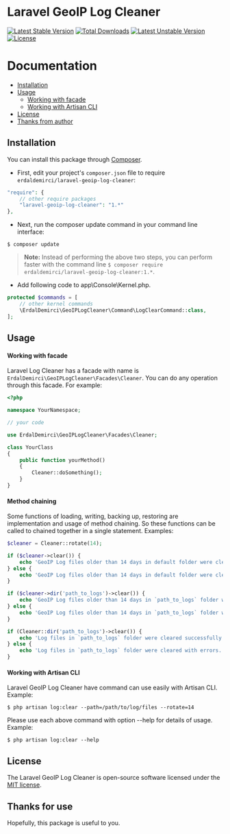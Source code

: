 # Laravel GeoIP Log Cleaner

[![Latest Stable Version](https://poser.pugx.org/erdaldemirci/laravel-geoip-log-cleaner/v/stable)](https://packagist.org/packages/erdaldemirci/laravel-geoip-log-cleaner)
[![Total Downloads](https://poser.pugx.org/erdaldemirci/laravel-geoip-log-cleaner/downloads)](https://packagist.org/packages/erdaldemirci/laravel-geoip-log-cleaner)
[![Latest Unstable Version](https://poser.pugx.org/erdaldemirci/laravel-geoip-log-cleaner/v/unstable)](https://packagist.org/packages/erdaldemirci/laravel-geoip-log-cleaner)
[![License](https://poser.pugx.org/erdaldemirci/laravel-geoip-log-cleaner/license)](https://packagist.org/packages/erdaldemirci/laravel-geoip-log-cleaner)

# Documentation

* [Installation](#installation)
* [Usage](#usage)
    - [Working with facade](#working-with-facade)
    - [Working with Artisan CLI](#working-with-artisan-cli)
* [License](#license)
* [Thanks from author](#thanks-for-use)

## Installation
You can install this package through [Composer](https://getcomposer.org).

- First, edit your project's `composer.json` file to require `erdaldemirci/laravel-geoip-log-cleaner`:
```php
"require": {
    // other require packages
    "laravel-geoip-log-cleaner": "1.*"
},
```
- Next, run the composer update command in your command line interface:
```shell
$ composer update
```
> **Note:** Instead of performing the above two steps, you can perform faster with the command line `$ composer require erdaldemirci/laravel-geoip-log-cleaner:1.*`.
- Add following code to app\Console\Kernel.php.
```php
protected $commands = [
    // other kernel commands
    \ErdalDemirci\GeoIPLogCleaner\Command\LogClearCommand::class,
];
```

## Usage

#### Working with facade
Laravel Log Cleaner has a facade with name is `ErdalDemirci\GeoIPLogCleaner\Facades\Cleaner`. You can do any operation through this facade. For example:
```php
<?php

namespace YourNamespace;

// your code

use ErdalDemirci\GeoIPLogCleaner\Facades\Cleaner;

class YourClass
{
    public function yourMethod()
    {
        Cleaner::doSomething();
    }
}
```

#### Method chaining
Some functions of loading, writing, backing up, restoring are implementation and usage of method chaining. So these functions can be called to chained together in a single statement. Examples:
```php
$cleaner = Cleaner::rotate(14);

if ($cleaner->clear()) {
    echo 'GeoIP Log files older than 14 days in default folder were cleared successfully.';
} else {
    echo 'GeoIP Log files older than 14 days in default folder were cleared with errors.';
}

if ($cleaner->dir('path_to_logs')->clear()) {
    echo 'GeoIP Log files older than 14 days in `path_to_logs` folder were cleared successfully.';
} else {
    echo 'GeoIP Log files older than 14 days in `path_to_logs` folder were cleared with errors.';
}
```
```php
if (Cleaner::dir('path_to_logs')->clear()) {
    echo 'Log files in `path_to_logs` folder were cleared successfully.';
} else {
    echo 'Log files in `path_to_logs` folder were cleared with errors.';
}
```

#### Working with Artisan CLI
Laravel GeoIP Log Cleaner have command can use easily with Artisan CLI. Example:
```shell
$ php artisan log:clear --path=/path/to/log/files --rotate=14
```

Please use each above command with option --help for details of usage. Example:
```shell
$ php artisan log:clear --help
```

## License
The Laravel GeoIP Log Cleaner is open-source software licensed under the [MIT license](https://opensource.org/licenses/MIT).

## Thanks for use
Hopefully, this package is useful to you.
